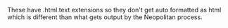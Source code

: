 These have .html.text extensions so
they don't get auto formatted as html
which is different than what gets
output by the Neopolitan process.


